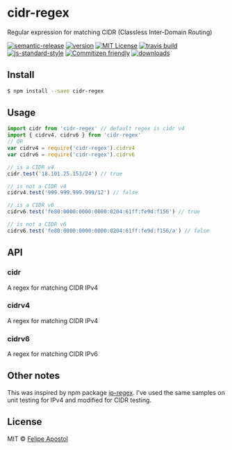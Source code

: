 # cidr-regex

Regular expression for matching CIDR (Classless Inter-Domain Routing)

[![semantic-release](https://img.shields.io/badge/%20%20%F0%9F%93%A6%F0%9F%9A%80-semantic--release-e10079.svg?style=flat-square)](https://github.com/semantic-release/semantic-release)
[![version](https://img.shields.io/npm/v/cidr-regex.svg?style=flat-square)](http://npm.im/cidr-regex)
[![MIT License](https://img.shields.io/npm/l/cidr-regex.svg?style=flat-square)](http://opensource.org/licenses/MIT)
[![travis build](https://img.shields.io/travis/flipjs/cidr-regex.svg?style=flat-square)](https://travis-ci.org/flipjs/cidr-regex)
[![js-standard-style](https://img.shields.io/badge/code%20style-standard-brightgreen.svg?style=flat-square)](https://github.com/feross/standard)
[![Commitizen friendly](https://img.shields.io/badge/commitizen-friendly-brightgreen.svg?style=flat-square)](http://commitizen.github.io/cz-cli/)
[![downloads](https://img.shields.io/npm/dm/cidr-regex.svg?style=flat-square)](http://npm-stat.com/charts.html?package=cidr-regex&from=2016-03-24)

## Install

```sh
$ npm install --save cidr-regex
```

## Usage

```js
import cidr from 'cidr-regex' // default regex is cidr v4
import { cidrv4, cidrv6 } from 'cidr-regex'
// OR
var cidrv4 = require('cidr-regex').cidrv4
var cidrv6 = require('cidr-regex').cidrv6

// is a CIDR v4
cidr.test('18.101.25.153/24') // true

// is not a CIDR v4
cidrv4.test('999.999.999.999/12') // false

// is a CIDR v6
cidrv6.test('fe80:0000:0000:0000:0204:61ff:fe9d:f156') // true

// is not a CIDR v6
cidrv6.test('fe80:0000:0000:0000:0204:61ff:fe9d:f156/a') // false
```

## API

### cidr

A regex for matching CIDR IPv4

### cidrv4

A regex for matching CIDR IPv4

### cidrv6

A regex for matching CIDR IPv6

## Other notes

This was inspired by npm package [ip-regex](https://www.npmjs.com/package/ip-regex). I've used the same samples on unit testing for IPv4 and modified for CIDR testing.

## License

MIT © [Felipe Apostol](https://github.com/flipjs)

